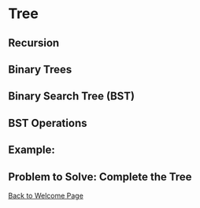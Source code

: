 # Tree

## Recursion

## Binary Trees

## Binary Search Tree (BST)

## BST Operations

## Example: 

## Problem to Solve: Complete the Tree

[Back to Welcome Page](https://github.com/Kyle5150/cse212-final-project/blob/main/0-welcome.md)
